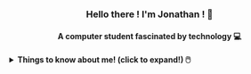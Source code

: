 <h3 align="center">Hello there ! I'm Jonathan ! 👋</h3>
<h4 align="center">A computer student fascinated by technology 💻</h4>

<details>
<summary> <b> Things to know about me! (click to expand!) 🖱️ </b> </summary>
<br>

<details>
  <summary> <b> Click here to know me better 🙈 </b> </summary>
  <h5> Thanks for your interest ! 😁 Come on ... </h5>
    <p> I am fascinated by technology and interested in the more technical and logical part of programming,
so I'm studying software development with a focus on the backend.</p>
<p> In the future, I want to specialize in the back-end and in addition, I think about studying information security. </p> 
<p> I am currently a student of the Bachelor's Degree in Information Systems at UFRN, having previously attended two periods of the Computer Science course at UEPB.</p>
</details>
<hr>

<h4 align="center">Technologies with which I have already had some contact 📱</h4>

<div align="center">
  <h4 align="center">Front-end - Back-end</h4>
  <img alt="Angular" height="35" width="35" src="https://cdn.jsdelivr.net/gh/devicons/devicon/icons/angularjs/angularjs-original.svg" />
  <img alt="HTML" height="35" width="35" src="https://cdn.jsdelivr.net/gh/devicons/devicon/icons/html5/html5-original-wordmark.svg"/>
  <img alt="CSS" height="35" width="35" src="https://cdn.jsdelivr.net/gh/devicons/devicon/icons/css3/css3-original.svg"/>
  <img alt="JavaScript" height="35" width="35" src="https://cdn.jsdelivr.net/gh/devicons/devicon/icons/javascript/javascript-original.svg"/>
 
  
  <img height="35" width="35" src="https://icongr.am/feather/minus.svg?size=148&color=fffafa"/>
  
  <img alt="csharp" height="35" width="35" src="https://cdn.jsdelivr.net/gh/devicons/devicon/icons/csharp/csharp-original.svg"/>
  <img alt="dotnet" height="35" width="35" src="https://cdn.jsdelivr.net/gh/devicons/devicon/icons/dot-net/dot-net-original-wordmark.svg"/>
  <img alt="dotnetcore" height="35" width="35" src="https://cdn.jsdelivr.net/gh/devicons/devicon/icons/dotnetcore/dotnetcore-original.svg"/>
  <img alt="nodejs" height="35" width="35" src="https://cdn.jsdelivr.net/gh/devicons/devicon/icons/nodejs/nodejs-original.svg"/>
  <img alt="typescript" height="35" width="35" src="https://cdn.jsdelivr.net/gh/devicons/devicon/icons/typescript/typescript-original.svg" />
  <img alt="c" height="35" width="35" src="https://cdn.jsdelivr.net/gh/devicons/devicon/icons/c/c-original.svg" />
  
  
  <h4>Databases - Tools and others:</h4>
  
  <img alt="mongo" height="35" width="35" src="https://cdn.jsdelivr.net/gh/devicons/devicon/icons/mongodb/mongodb-original-wordmark.svg" />
  <img alt="mysql" height="35" width="35" src="https://cdn.jsdelivr.net/gh/devicons/devicon/icons/mysql/mysql-original-wordmark.svg"/>
  <img alt="sqlserver" height="35" width="35" src="https://cdn.jsdelivr.net/gh/devicons/devicon/icons/microsoftsqlserver/microsoftsqlserver-plain-wordmark.svg"/>
   <img alt="postgress" height="35" width="35" src="https://cdn.jsdelivr.net/gh/devicons/devicon/icons/postgresql/postgresql-original-wordmark.svg" /> 
  
  <img height="35" width="35" src="https://icongr.am/feather/minus.svg?size=148&color=fffafa"/>
  
  <img alt="npm" height="35" width="35" src="https://cdn.jsdelivr.net/gh/devicons/devicon/icons/npm/npm-original-wordmark.svg"/>
  <img alt="GIT" height="35" width="35" src="https://cdn.jsdelivr.net/gh/devicons/devicon/icons/git/git-original.svg"/>
  <img alt="github" height="35" width="35" src="https://cdn.jsdelivr.net/gh/devicons/devicon/icons/github/github-original.svg"/>
  <img alt="Linux" height="35" width="35" src="https://cdn.jsdelivr.net/gh/devicons/devicon/icons/linux/linux-original.svg"/>
  <img alt="vs" height="35" width="35" src="https://cdn.jsdelivr.net/gh/devicons/devicon/icons/visualstudio/visualstudio-plain.svg"/>
  <img alt="vs" height="35" width="35" src="https://cdn.jsdelivr.net/gh/devicons/devicon/icons/vscode/vscode-original.svg" />
 
</div>  

<hr>

<div align="center">
  <a href="https://github.com/jtauanpm">
  <img height="160em" src="https://github-readme-stats.vercel.app/api/top-langs/?username=jtauanpm&layout=compact&langs_count=7&theme=codeSTACKr"/>
  <img height="150em" src="https://github-readme-stats.vercel.app/api?username=jtauanpm&show_icons=true&theme=codeSTACKr&include_all_commits=true&count_private=true"/>
</div>

<h4 align="center">Connect with me:</h4>

<p align="center">
  <a href="https://twitter.com/jtauanpm" target="blank"><img align="center" src="https://raw.githubusercontent.com/rahuldkjain/github-profile-readme-generator/master/src/images/icons/Social/twitter.svg" alt="jtauanpm" height="30" width="40" /></a>
  <a href="mailto:jtauan10@gmail.com" target="blank"><img align="center" src="https://user-images.githubusercontent.com/79918787/176289888-ec9a21b5-74e2-4954-beea-336d648e0af4.png" alt="jtauan10@gmail.com" height="30" width="33" /></a>
  <a href="https://linkedin.com/in/jtauanpm" target="blank"><img align="center" src="https://raw.githubusercontent.com/rahuldkjain/github-profile-readme-generator/master/src/images/icons/Social/linked-in-alt.svg" alt="jtauanpm" height="30" width="40" /></a>
  <a href="https://instagram.com/jtauanpm" target="blank"><img align="center" src="https://raw.githubusercontent.com/rahuldkjain/github-profile-readme-generator/master/src/images/icons/Social/instagram.svg" alt="jtauanpm" height="30" width="40" /></a>
  <a href="https://wa.me/558399610245" target="blank"><img align="center" src="https://raw.githubusercontent.com/rahuldkjain/github-profile-readme-generator/master/src/images/icons/Social/whatsapp.svg" alt="+5583999610245" height="30" width="40" /></a>
  <a href="https://discord.gg/jtauanpm#2925" target="blank"><img align="center" src="https://raw.githubusercontent.com/rahuldkjain/github-profile-readme-generator/master/src/images/icons/Social/discord.svg" alt="jtauanpm#2925" height="30" width="40" /></a>
</p>
</details>
